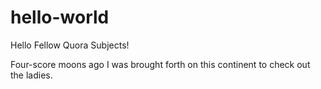# hello-world
Hello Fellow Quora Subjects!

Four-score moons ago I was brought forth on this continent to check out the ladies.

